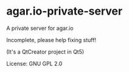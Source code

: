 # agar.io-private-server
A private server for agar.io

Incomplete, please help fixing stuff!

(It's a QtCreator project in Qt5)

License: GNU GPL 2.0
